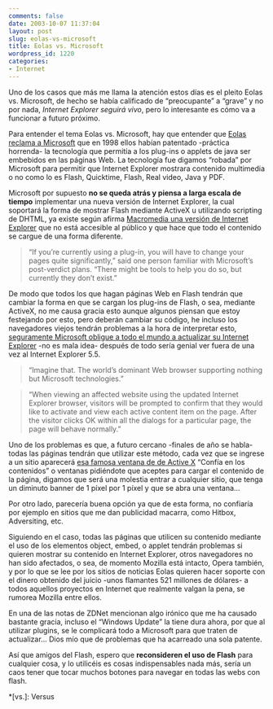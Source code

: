 ```yaml
---
comments: false
date: 2003-10-07 11:37:04
layout: post
slug: eolas-vs-microsoft
title: Eolas vs. Microsoft
wordpress_id: 1220
categories:
- Internet
---
```


Uno de los casos que más me llama la atención estos días es el pleito Eolas vs. Microsoft, de hecho se había calificado de “preocupante” a “grave” y no por nada, _Internet Explorer seguirá vivo_, pero lo interesante es cómo va a funcionar a futuro próximo.





Para entender el tema Eolas vs. Microsoft, hay que entender que [Eolas reclama a Microsoft](http://www.zdnet.com.au/newstech/ebusiness/story/0,2000048590,20278616,00.htm) que en 1998 ellos habían patentado -práctica horrenda- la tecnología que permitía a los plug-ins o applets de java ser embebidos en las páginas Web. La tecnología fue digamos “robada” por Microsoft para permitir que Internet Explorer mostrara contenido multimedia o no como lo es Flash, Quicktime, Flash, Real video, Java y PDF.





Microsoft por supuesto **no se queda atrás y piensa a larga escala de tiempo** implementar una nueva versión de Internet Explorer, la cual soportará la forma de mostrar Flash mediante ActiveX u utilizando scripting de DHTML, ya existe según afirma [Macromedia una versión de Internet Explorer](http://www.macromedia.com/devnet/activecontent/faq.html#item-1) que no está accesible al público y que hace que todo el contenido se cargue de una forma diferente.





> “If you’re currently using a plug-in, you will have to change your pages quite significantly,” said one person familiar with Microsoft’s post-verdict plans. “There might be tools to help you do so, but currently they don’t exist.”





De modo que todos los que hagan páginas Web en Flash tendrán que cambiar la forma en que se cargan los plug-ins de Flash, o sea, mediante ActiveX, no me causa gracia esto aunque algunos piensan que estoy festejando por esto, pero deberán cambiar su código, he incluso los navegadores viejos tendrán problemas a la hora de interpretar esto, [seguramente Microsoft obligue a todo el mundo a actualizar su Internet Explorer](http://msdn.microsoft.com/ieupdate/) -no es mala idea- después de todo sería genial ver fuera de una vez al Internet Explorer 5.5.





> “Imagine that. The world’s dominant Web browser supporting nothing but Microsoft technologies.”





> “When viewing an affected website using the updated Internet Explorer browser, visitors will be prompted to confirm that they would like to activate and view each active content item on the page. After the visitor clicks OK within all the dialogs for a particular page, the page will behave normally.”





Uno de los problemas es que, a futuro cercano -finales de año se habla- todas las páginas tendrán que utilizar este método, cada vez que se ingrese a un sitio aparecerá [esa famosa ventana de de Active X](http://msdn.microsoft.com/ieupdate/activexchanges.asp#affected) “Confía en los contenidos” o ventanas pidiéndote que aceptes para cargar el contenido de la página, digamos que será una molestia entrar a cualquier sitio, que tenga un diminuto banner de 1 píxel por 1 píxel y que se abra una ventana…





Por otro lado, parecería buena opción ya que de esta forma, no confiaría por ejemplo en sitios que me dan publicidad macarra, como Hitbox, Adversiting, etc.





Siguiendo en el caso, todas las páginas que utilicen su contenido mediante el uso de los elementos object, embed, o applet tendrán problemas si quieren mostrar su contenido en Internet Explorer, otros navegadores no han sido afectados, o sea, de momento Mozilla está intacto, Opera también, y por lo que se lee por los sitios de noticias Eolas quieren hacer soporte con el dinero obtenido del juicio -unos flamantes 521 millones de dólares- a todos aquellos proyectos en Internet que realmente valgan la pena, se rumorea Mozilla entre ellos.





En una de las notas de ZDNet mencionan algo irónico que me ha causado bastante gracia, incluso el “Windows Update” la tiene dura ahora, por que al utilizar plugins, se le complicará todo a Microsoft para que traten de actualizar… Dios mío que de problemas que ha acarreado una sola patente.





Así que amigos del Flash, espero que **reconsideren el uso de Flash** para cualquier cosa, y lo utilicéis es cosas indispensables nada más, sería un caos tener que tocar muchos botones para navegar en todas las webs con flash.




 
  *[vs.]: Versus
